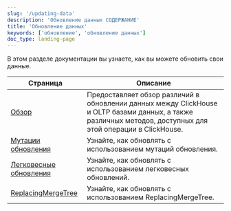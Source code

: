 ```yaml
---
slug: '/updating-data'
description: 'Обновление данных СОДЕРЖАНИЕ'
title: 'Обновление данных'
keywords: ['обновление', 'обновление данных']
doc_type: landing-page
---
```

В этом разделе документации вы узнаете, как вы можете обновить свои данные.

| Страница                                                    | Описание                                                                                                                                                      |
|-----------------------------------------------------------|------------------------------------------------------------------------------------------------------------------------------------------------------------------|
| [Обзор](/updating-data/overview)                          | Предоставляет обзор различий в обновлении данных между ClickHouse и OLTP базами данных, а также различных методов, доступных для этой операции в ClickHouse. |
| [Мутации обновления](/managing-data/update_mutations)     | Узнайте, как обновлять с использованием мутаций обновления.                                                                                                   |
| [Легковесные обновления](/docs/sql-reference/statements/update) | Узнайте, как обновлять с использованием легковесных обновлений.                                                                                                |
| [ReplacingMergeTree](/guides/replacing-merge-tree)       | Узнайте, как обновлять с использованием ReplacingMergeTree.                                                                                                   |